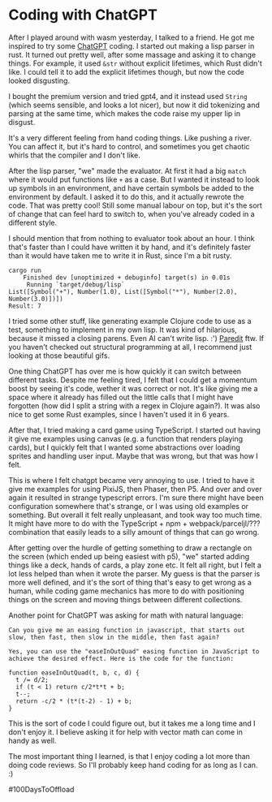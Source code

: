 # Coding with ChatGPT

After I played around with wasm yesterday, I talked to a friend. He got me inspired to try some [ChatGPT](https://openai.com/blog/chatgpt) coding. I started out making a lisp parser in rust. It turned out pretty well, after some massage and asking it to change things. For example, it used `&str` without explicit lifetimes, which Rust didn't like. I could tell it to add the explicit lifetimes though, but now the code looked disgusting.

I bought the premium version and tried gpt4, and it instead used `String` (which seems sensible, and looks a lot nicer), but now it did tokenizing and parsing at the same time, which makes the code raise my upper lip in disgust.

It's a very different feeling from hand coding things. Like pushing a river. You can affect it, but it's hard to control, and sometimes you get chaotic whirls that the compiler and I don't like.

After the lisp parser, "we" made the evaluator. At first it had a big `match` where it would put functions like `+` as a case. But I wanted it instead to look up symbols in an environment, and have certain symbols be added to the environment by default. I asked it to do this, and it actually rewrote the code. That was pretty cool! Still some manual labour on top, but it's the sort of change that can feel hard to switch to, when you've already coded in a different style.

I should mention that from nothing to evaluator took about an hour. I think that's faster than I could have written it by hand, and it's definitely faster than it would have taken me to write it in Rust, since I'm a bit rusty.

```
cargo run
    Finished dev [unoptimized + debuginfo] target(s) in 0.01s
     Running `target/debug/lisp`
List([Symbol("+"), Number(1.0), List([Symbol("*"), Number(2.0), Number(3.0)])])
Result: 7
```

I tried some other stuff, like generating example Clojure code to use as a test, something to implement in my own lisp. It was kind of hilarious, because it missed a closing parens. Even AI can't write lisp. :') [Paredit](http://danmidwood.com/content/2014/11/21/animated-paredit.html) ftw. If you haven't checked out structural programming at all, I recommend just looking at those beautiful gifs.

One thing ChatGPT has over me is how quickly it can switch between different tasks. Despite me feeling tired, I felt that I could get a momentum boost by seeing it's code, wether it was correct or not. It's like giving me a space where it already has filled out the little calls that I might have forgotten (how did I split a string with a regex in Clojure again?). It was also nice to get some Rust examples, since I haven't used it in 6 years.

After that, I tried making a card game using TypeScript. I started out having it give me examples using canvas (e.g. a function that renders playing cards), but I quickly felt that I wanted some abstractions over loading sprites and handling user input. Maybe that was wrong, but that was how I felt.

This is where I felt chatgpt became very annoying to use. I tried to have it give me examples for using PixiJS, then Phaser, then P5. And over and over again it resulted in strange typescript errors. I'm sure there might have been configuration somewhere that's strange, or I was using old examples or something. But overall it felt really unpleasant, and took way too much time. It might have more to do with the TypeScript + npm + webpack/parceljl/??? combination that easily leads to a silly amount of things that can go wrong.

After getting over the hurdle of getting something to draw a rectangle on the screen (which ended up being easiest with p5), "we" started adding things like a deck, hands of cards, a play zone etc. It felt all right, but I felt a lot less helped than when it wrote the parser. My guess is that the parser is more well defined, and it's the sort of thing that's easy to get wrong as a human, while coding game mechanics has more to do with positioning things on the screen and moving things between different collections.

Another point for ChatGPT was asking for math with natural language:

```
Can you give me an easing function in javascript, that starts out slow, then fast, then slow in the middle, then fast again?
```

```
Yes, you can use the "easeInOutQuad" easing function in JavaScript to achieve the desired effect. Here is the code for the function:

function easeInOutQuad(t, b, c, d) {
  t /= d/2;
  if (t < 1) return c/2*t*t + b;
  t--;
  return -c/2 * (t*(t-2) - 1) + b;
}
```

This is the sort of code I could figure out, but it takes me a long time and I don't enjoy it. I believe asking it for help with vector math can come in handy as well.

The most important thing I learned, is that I enjoy coding a lot more than doing code reviews. So I'll probably keep hand coding for as long as I can. :)

#100DaysToOffload